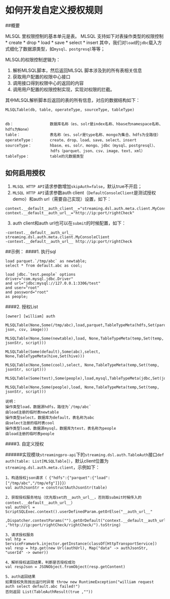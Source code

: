 # 如何开发自定义授权规则

##概要

MLSQL 里权限控制的基本单元是表。
MLSQL 支持如下对表操作类型的权限控制
        *  create
        *  drop
        *  load
        *  save
        *  select
        *  insert 
其中，我们对`load`的`jdbc`载入方式细化了数据源类型，如`mysql、postgresql`等等；

MLSQL的权限控制逻辑为：

1. 解析MLSQL脚本，然后返回MLSQL 脚本涉及到的所有表相关信息
2. 获取用户配置的权限中心接口
3. 调用接口得到权限中心的返回的内容
4. 调用用户配置的权限控制实现，实现对权限的拦截。

其中MLSQL解析脚本后返回的表的所有信息，对应的数据结构如下：

```
MLSQLTable(db, table, operateType, sourceType, tableType)


db：                数据库名称（es、solr是index名称、hbase为namespace名称、hdfs为None）
table：             表名称（es、solr是type名称、mongo为集合、hdfs为全路径）
operateType：       create、drop、load、save、select、insert
sourceType：        hbase、es、solr、mongo、jdbc（mysql、postgresql）、
                    hdfs（parquet、json、csv、image、text、xml）
tableType：         table的元数据类型
```

## 如何启用授权

1. `MLSQL HTTP API`请求参数增加`skipAuth=false`，默认true不开启；
2. `MLSQL HTTP API`请求参数auth client（`DefaultConsoleClient`是测试授权demo）和auth url（需要自己实现）设置，如下：

```
context.__default__auth_client__="streaming.dsl.auth.meta.client.MyConsoleClient"
context.__default__auth_url__="http://ip:port/rightCheck"
```
3. auth client和auth url也可以在`submit`的时候配置，如下：

```
-context.__default__auth_url__ streaming.dsl.auth.meta.client.MyConsoleClient
-context.__default__auth_url__ http://ip:port/rightCheck
```

##示例：
####1. 执行sql
```
load parquet.`/tmp/abc` as newtable;
select * from default.abc as cool;

load jdbc.`test.people` options
driver="com.mysql.jdbc.Driver"
and url="jdbc:mysql://127.0.0.1:3306/test"
and user="root"
and password="root"
as people;
```

####2. 授权List
```
[owner] [william] auth 

MLSQLTable(None,Some(/tmp/abc),load,parquet,TableTypeMeta(hdfs,Set(parquet, json, csv, image)))

MLSQLTable(None,Some(newtable),load, None,TableTypeMeta(temp,Set(temp, jsonStr, script)))

MLSQLTable(Some(default),Some(abc),select, None,TableTypeMeta(hive,Set(hive)))

MLSQLTable(None,Some(cool),select, None,TableTypeMeta(temp,Set(temp, jsonStr, script)))

MLSQLTable(Some(test),Some(people),load,mysql,TableTypeMeta(jdbc,Set(jdbc)))

MLSQLTable(None,Some(people),load, None,TableTypeMeta(temp,Set(temp, jsonStr, script)))

说明：
操作类型load，数据源hdfs，路径为`/tmp/abc`
由load注册的临时表newtable
操作类型select，数据库为default，表名称为abc
由select注册的临时表cool
操作类型load，数据源mysql，数据库为test，表名称为people
由load注册的临时表people
```

####3. 自定义授权

######实现模块`streamingpro-api`下的`streaming.dsl.auth.TableAuth`接口`def auth(table: List[MLSQLTable]）`，默认client位置为`streaming.dsl.auth.meta.client`，示例如下：
```
1、构造授权json请求（ {"hdfs":{"parquet":{"load":["/tmp/abc","/tmp/efg"]}}}）
val authJsonStr = constructAuthJsonStr(table)

2、获取授权服务地址（优先取set的__auth_url__，否则取submit时候传入的context.__default__auth_url__）
val authUrl = ScriptSQLExec.context().userDefinedParam.getOrElse("__auth_url__"
          ,Dispatcher.contextParams("").getOrDefault("context.__default__auth_url__" ,"http://ip:port/rightCheck/rightCheck/").toString)

3、请求授权服务
val htp = ServiceFramwork.injector.getInstance(classOf[HttpTransportService])
val resp = htp.get(new Url(authUrl), Map("data" -> authJsonStr, "userId" -> owner))

4、解析授权返回结果，判断是否授权成功
val respJson = JSONObject.fromObject(resp.getContent)

5、auth返回结果
如果授权失败抛出运行时异常 throw new RuntimeException("william request auth select default.abc failed!")
否则返回 List(TableAuthResult(true ,""))

```